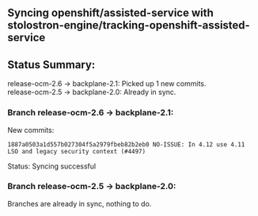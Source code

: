 ## Syncing openshift/assisted-service with stolostron-engine/tracking-openshift-assisted-service

## Status Summary:

release-ocm-2.6 -> backplane-2.1: Picked up 1 new commits.  
release-ocm-2.5 -> backplane-2.0: Already in sync.  

### Branch release-ocm-2.6 -> backplane-2.1:

New commits:

```
1887a0503a1d557b027304f5a2979fbeb82b2eb0 NO-ISSUE: In 4.12 use 4.11 LSO and legacy security context (#4497)
```

Status: Syncing successful

### Branch release-ocm-2.5 -> backplane-2.0:

Branches are already in sync, nothing to do.
